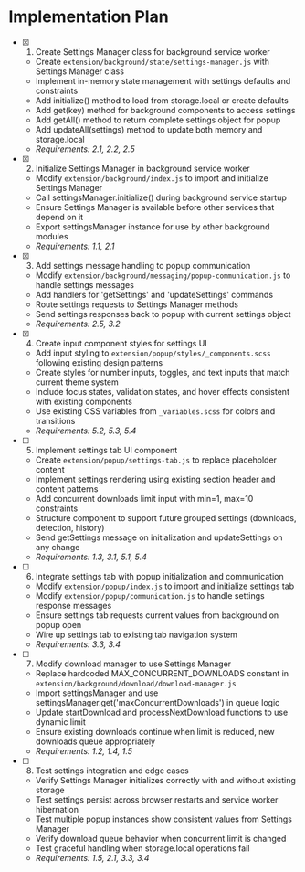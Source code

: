 # Implementation Plan

- [x] 1. Create Settings Manager class for background service worker
  - Create `extension/background/state/settings-manager.js` with Settings Manager class
  - Implement in-memory state management with settings defaults and constraints
  - Add initialize() method to load from storage.local or create defaults
  - Add get(key) method for background components to access settings
  - Add getAll() method to return complete settings object for popup
  - Add updateAll(settings) method to update both memory and storage.local
  - _Requirements: 2.1, 2.2, 2.5_

- [x] 2. Initialize Settings Manager in background service worker
  - Modify `extension/background/index.js` to import and initialize Settings Manager
  - Call settingsManager.initialize() during background service startup
  - Ensure Settings Manager is available before other services that depend on it
  - Export settingsManager instance for use by other background modules
  - _Requirements: 1.1, 2.1_

- [x] 3. Add settings message handling to popup communication
  - Modify `extension/background/messaging/popup-communication.js` to handle settings messages
  - Add handlers for 'getSettings' and 'updateSettings' commands
  - Route settings requests to Settings Manager methods
  - Send settings responses back to popup with current settings object
  - _Requirements: 2.5, 3.2_

- [x] 4. Create input component styles for settings UI
  - Add input styling to `extension/popup/styles/_components.scss` following existing design patterns
  - Create styles for number inputs, toggles, and text inputs that match current theme system
  - Include focus states, validation states, and hover effects consistent with existing components
  - Use existing CSS variables from `_variables.scss` for colors and transitions
  - _Requirements: 5.2, 5.3, 5.4_

- [ ] 5. Implement settings tab UI component
  - Create `extension/popup/settings-tab.js` to replace placeholder content
  - Implement settings rendering using existing section header and content patterns
  - Add concurrent downloads limit input with min=1, max=10 constraints
  - Structure component to support future grouped settings (downloads, detection, history)
  - Send getSettings message on initialization and updateSettings on any change
  - _Requirements: 1.3, 3.1, 5.1, 5.4_

- [ ] 6. Integrate settings tab with popup initialization and communication
  - Modify `extension/popup/index.js` to import and initialize settings tab
  - Modify `extension/popup/communication.js` to handle settings response messages
  - Ensure settings tab requests current values from background on popup open
  - Wire up settings tab to existing tab navigation system
  - _Requirements: 3.3, 3.4_

- [ ] 7. Modify download manager to use Settings Manager
  - Replace hardcoded MAX_CONCURRENT_DOWNLOADS constant in `extension/background/download/download-manager.js`
  - Import settingsManager and use settingsManager.get('maxConcurrentDownloads') in queue logic
  - Update startDownload and processNextDownload functions to use dynamic limit
  - Ensure existing downloads continue when limit is reduced, new downloads queue appropriately
  - _Requirements: 1.2, 1.4, 1.5_

- [ ] 8. Test settings integration and edge cases
  - Verify Settings Manager initializes correctly with and without existing storage
  - Test settings persist across browser restarts and service worker hibernation
  - Test multiple popup instances show consistent values from Settings Manager
  - Verify download queue behavior when concurrent limit is changed
  - Test graceful handling when storage.local operations fail
  - _Requirements: 1.5, 2.1, 3.3, 3.4_
